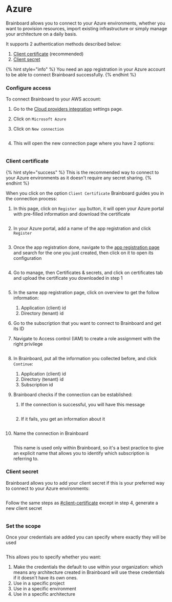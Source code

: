 # Azure

Brainboard allows you to connect to your Azure environments, whether you want to provision resources, import existing infrastructure or simply manage your architecture on a daily basis.

It supports 2 authentication methods described below:

1. [Client certificate](azure.md#client-certificate) (recommended)
2. [Client secret](azure.md#client-secret)

{% hint style="info" %}
You need an app registration in your Azure account to be able to connect Brainboard successfully.
{% endhint %}

### Configure access

To connect Brainboard to your AWS account:

1. Go to the [Cloud providers integration](https://app.brainboard.co/settings/integrations/cloud-providers) settings page.
2. Click on `Microsoft Azure`
3.  Click on `New connection`&#x20;

    <figure><img src="../../../.gitbook/assets/CleanShot 2025-04-24 at 16.22.18@2x.png" alt=""><figcaption></figcaption></figure>
4.  This will open the new connection page where you have 2 options:

    <figure><img src="../../../.gitbook/assets/CleanShot 2025-04-24 at 16.22.28@2x.png" alt=""><figcaption></figcaption></figure>

### Client certificate

{% hint style="success" %}
This is the recommended way to connect to your Azure environments as it doesn't require any secret sharing.
{% endhint %}

When you click on the option `Client Certificate` Brainboard guides you in the connection process:

1.  In this page, click on `Register app` button, it will open your Azure portal with pre-filled information and download the certificate

    <figure><img src="../../../.gitbook/assets/CleanShot 2025-04-24 at 16.40.23@2x (1).png" alt=""><figcaption></figcaption></figure>
2.  In your Azure portal, add a name of the app registration and click `Register`

    <figure><img src="../../../.gitbook/assets/CleanShot 2025-04-24 at 16.32.27@2x.png" alt=""><figcaption></figcaption></figure>
3.  Once the app registration done, navigate to the [app registration page](https://portal.azure.com/#view/Microsoft_AAD_RegisteredApps/ApplicationsListBlade) and search for the one you just created, then click on it to open its configuration

    <figure><img src="../../../.gitbook/assets/CleanShot 2025-04-24 at 16.34.59@2x.png" alt=""><figcaption></figcaption></figure>
4.  Go to manage, then Certificates & secrets, and click on certificates tab and upload the certificate you downloaded in step 1

    <figure><img src="../../../.gitbook/assets/CleanShot 2025-04-24 at 16.38.47@2x.png" alt=""><figcaption></figcaption></figure>
5. In the same app registration page, click on overview to get the follow information:
   1. Application (client) id
   2. Directory (tenant) id
6. Go to the subscription that you want to connect to Brainboard and get its ID
7.  Navigate to Access control (IAM) to create a role assignment with the right privilege

    <figure><img src="../../../.gitbook/assets/CleanShot 2025-04-24 at 16.47.58@2x.png" alt=""><figcaption></figcaption></figure>
8. In Brainboard, put all the information you collected before, and click `Continue`:
   1. Application (client) id
   2. Directory (tenant) id
   3. Subscription id
9. Brainboard checks if the connection can be established:
   1.  If the connection is successful, you will have this message

       <figure><img src="../../../.gitbook/assets/CleanShot 2025-04-24 at 16.51.09@2x.png" alt=""><figcaption></figcaption></figure>
   2.  If it fails, you get an information about it

       <figure><img src="../../../.gitbook/assets/CleanShot 2025-04-24 at 16.52.48@2x.png" alt=""><figcaption></figcaption></figure>
10. Name the connection in Brainboard

    <figure><img src="../../../.gitbook/assets/CleanShot 2025-04-24 at 16.52.13@2x.png" alt=""><figcaption></figcaption></figure>

    This name is used only within Brainboard, so it's a best practice to give an explicit name that allows you to identify which subscription is referring to.

### Client secret

Brainboard allows you to add your client secret if this is your preferred way to connect to your Azure environments:

<figure><img src="../../../.gitbook/assets/CleanShot 2025-04-24 at 16.56.54@2x.png" alt=""><figcaption></figcaption></figure>

Follow the same steps as [#client-certificate](azure.md#client-certificate "mention") except in step 4, generate a new client secret

<figure><img src="../../../.gitbook/assets/CleanShot 2025-04-24 at 16.59.07@2x.png" alt=""><figcaption></figcaption></figure>

### Set the scope

Once your credentials are added you can specify where exactly they will be used

<figure><img src="../../../.gitbook/assets/CleanShot 2025-04-24 at 17.02.49@2x.png" alt=""><figcaption></figcaption></figure>

This allows you to specify whether you want:

1. Make the credentials the default to use within your organization: which means any architecture created in Brainboard will use these credentials if it doesn't have its own ones.
2. Use in a specific project
3. Use in a specific environment
4. Use in a specific architecture

<figure><img src="../../../.gitbook/assets/CleanShot 2025-04-24 at 17.03.39@2x (1).png" alt=""><figcaption></figcaption></figure>
